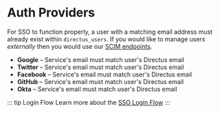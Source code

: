 # Auth Providers

For SSO to function properly, a user with a matching email address must already exist within `directus_users`. If you would like to manage users _externally_ then you would use our [SCIM endpoints](../api/reference.html#scim).

* **Google** – Service's email must match user's Directus email
* **Twitter** – Service's email must match user's Directus email
* **Facebook** – Service's email must match user's Directus email
* **GitHub** – Service's email must match user's Directus email
* **Okta** – Service's email must match user's Directus email

::: tip Login Flow
Learn more about the [SSO Login Flow](../api/contributor/sso-login-flow.md)
:::
